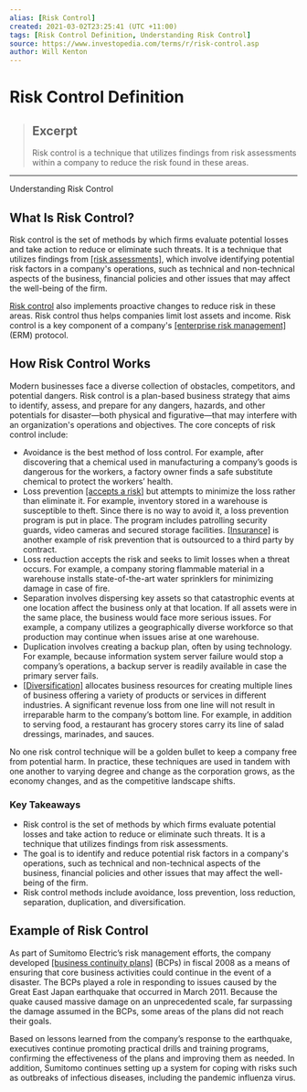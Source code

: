 ```yaml
---
alias: [Risk Control]
created: 2021-03-02T23:25:41 (UTC +11:00)
tags: [Risk Control Definition, Understanding Risk Control]
source: https://www.investopedia.com/terms/r/risk-control.asp
author: Will Kenton
---
```


# Risk Control Definition

> ## Excerpt
> Risk control is a technique that utilizes findings from risk assessments within a company to reduce the risk found in these areas.

---

Understanding Risk Control
## What Is Risk Control?

Risk control is the set of methods by which firms evaluate potential losses and take action to reduce or eliminate such threats. It is a technique that utilizes findings from [[risk assessments]](https://www.investopedia.com/terms/r/risk-assessment.asp), which involve identifying potential risk factors in a company's operations, such as technical and non-technical aspects of the business, financial policies and other issues that may affect the well-being of the firm.

[Risk control](https://www.investopedia.com/ask/answers/040315/what-difference-between-risk-avoidance-and-risk-reduction.asp) also implements proactive changes to reduce risk in these areas. Risk control thus helps companies limit lost assets and income. Risk control is a key component of a company's [[enterprise risk management]](https://www.investopedia.com/terms/e/enterprise-risk-management.asp) (ERM) protocol.

## How Risk Control Works

Modern businesses face a diverse collection of obstacles, competitors, and potential dangers. Risk control is a plan-based business strategy that aims to identify, assess, and prepare for any dangers, hazards, and other potentials for disaster—both physical and figurative—that may interfere with an organization's operations and objectives. The core concepts of risk control include:

-   Avoidance is the best method of loss control. For example, after discovering that a chemical used in manufacturing a company’s goods is dangerous for the workers, a factory owner finds a safe substitute chemical to protect the workers’ health.
-   Loss prevention [[accepts a risk]](https://www.investopedia.com/terms/a/accepting-risk.asp) but attempts to minimize the loss rather than eliminate it. For example, inventory stored in a warehouse is susceptible to theft. Since there is no way to avoid it, a loss prevention program is put in place. The program includes patrolling security guards, video cameras and secured storage facilities. [[Insurance]](https://www.investopedia.com/terms/i/insurance-coverage.asp) is another example of risk prevention that is outsourced to a third party by contract.
-   Loss reduction accepts the risk and seeks to limit losses when a threat occurs. For example, a company storing flammable material in a warehouse installs state-of-the-art water sprinklers for minimizing damage in case of fire.
-   Separation involves dispersing key assets so that catastrophic events at one location affect the business only at that location. If all assets were in the same place, the business would face more serious issues. For example, a company utilizes a geographically diverse workforce so that production may continue when issues arise at one warehouse.
-   Duplication involves creating a backup plan, often by using technology. For example, because information system server failure would stop a company’s operations, a backup server is readily available in case the primary server fails.
-   [[Diversification]](https://www.investopedia.com/terms/d/diversification.asp) allocates business resources for creating multiple lines of business offering a variety of products or services in different industries. A significant revenue loss from one line will not result in irreparable harm to the company’s bottom line. For example, in addition to serving food, a restaurant has grocery stores carry its line of salad dressings, marinades, and sauces.

No one risk control technique will be a golden bullet to keep a company free from potential harm. In practice, these techniques are used in tandem with one another to varying degree and change as the corporation grows, as the economy changes, and as the competitive landscape shifts.

### Key Takeaways

-   Risk control is the set of methods by which firms evaluate potential losses and take action to reduce or eliminate such threats. It is a technique that utilizes findings from risk assessments.
-   The goal is to identify and reduce potential risk factors in a company's operations, such as technical and non-technical aspects of the business, financial policies and other issues that may affect the well-being of the firm.
-   Risk control methods include avoidance, loss prevention, loss reduction, separation, duplication, and diversification.

## Example of Risk Control

As part of Sumitomo Electric’s risk management efforts, the company developed [[business continuity plans]](https://www.investopedia.com/terms/b/business-continuity-planning.asp) (BCPs) in fiscal 2008 as a means of ensuring that core business activities could continue in the event of a disaster. The BCPs played a role in responding to issues caused by the Great East Japan earthquake that occurred in March 2011. Because the quake caused massive damage on an unprecedented scale, far surpassing the damage assumed in the BCPs, some areas of the plans did not reach their goals.

Based on lessons learned from the company’s response to the earthquake, executives continue promoting practical drills and training programs, confirming the effectiveness of the plans and improving them as needed. In addition, Sumitomo continues setting up a system for coping with risks such as outbreaks of infectious diseases, including the pandemic influenza virus.
